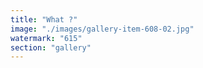 ```yaml
---
title: "What ?"
image: "./images/gallery-item-608-02.jpg"
watermark: "615"
section: "gallery"
---
```

